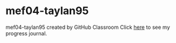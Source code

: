 # mef04-taylan95
mef04-taylan95 created by GitHub Classroom
Click [here](https://pjournal.github.io/mef04-taylan95) to see my progress journal.
